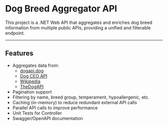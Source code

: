 # Dog Breed Aggregator API

This project is a .NET Web API that aggregates and enriches dog breed information from multiple public APIs, providing a unified and filterable endpoint.

---

## Features

- Aggregates data from:
  - [dogapi.dog](https://dogapi.dog/)
  - [Dog CEO API](https://dog.ceo/dog-api/)
  - [Wikipedia](https://en.wikipedia.org/w/api.php)
  - [TheDogAPI](https://thedogapi.com/)
-  Pagination support
-  Filtering by name, breed group, temperament, hypoallergenic, etc.
-  Caching (in-memory) to reduce redundant external API calls
- Parallel API calls to improve performance
- Unit Tests for Controller
- Swagger/OpenAPI documentation
